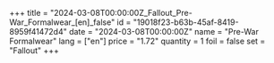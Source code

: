 +++
title = "2024-03-08T00:00:00Z_Fallout_Pre-War_Formalwear_[en]_false"
id = "19018f23-b63b-45af-8419-8959f41472d4"
date = "2024-03-08T00:00:00Z"
name = "Pre-War Formalwear"
lang = ["en"]
price = "1.72"
quantity = 1
foil = false
set = "Fallout"
+++
